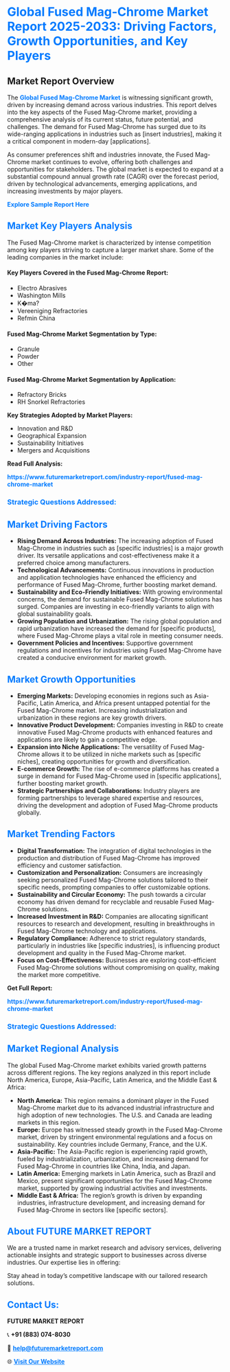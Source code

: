 <h1 style="color: #007BFF;">Global Fused Mag-Chrome Market Report 2025-2033: Driving Factors, Growth Opportunities, and Key Players</h1>

<section id="overview">
<h2>Market Report Overview</h2>
<p>The <a href="https://www.futuremarketreport.com/industry-report/fused-mag-chrome-market" style="color: #007BFF; text-decoration: none;"><strong>Global Fused Mag-Chrome Market</strong></a> is witnessing significant growth, driven by increasing demand across various industries. This report delves into the key aspects of the Fused Mag-Chrome market, providing a comprehensive analysis of its current status, future potential, and challenges. The demand for Fused Mag-Chrome has surged due to its wide-ranging applications in industries such as [insert industries], making it a critical component in modern-day [applications].</p>
<p>As consumer preferences shift and industries innovate, the Fused Mag-Chrome market continues to evolve, offering both challenges and opportunities for stakeholders. The global market is expected to expand at a substantial compound annual growth rate (CAGR) over the forecast period, driven by technological advancements, emerging applications, and increasing investments by major players.</p>
</section>

<section id="overview">
<p><a href="https://www.futuremarketreport.com/request-sample/reportId=46905" style="color: #007BFF; text-decoration: none;"><strong>Explore Sample Report Here</strong></a></p>
</section>

<section id="key-players">
<h2 style="color: #007BFF;">Market Key Players Analysis</h2>
<p>The Fused Mag-Chrome market is characterized by intense competition among key players striving to capture a larger market share. Some of the leading companies in the market include:</p>
<h4>Key Players Covered in the Fused Mag-Chrome Report:</h4>
<ul><li>Electro Abrasives</li><li>Washington Mills</li><li>K�ma?</li><li>Vereeniging Refractories</li><li>Refmin China</li></ul>
<h4>Fused Mag-Chrome Market Segmentation by Type:</h4>
<ul><li>Granule</li><li>Powder</li><li>Other</li></ul>

<h4>Fused Mag-Chrome Market Segmentation by Application:</h4>
<ul><li>Refractory Bricks</li><li>RH Snorkel Refractories</li></ul>
<p><strong>Key Strategies Adopted by Market Players:</strong></p>
<ul>
<li>Innovation and R&D</li>
<li>Geographical Expansion</li>
<li>Sustainability Initiatives</li>
<li>Mergers and Acquisitions</li>
</ul>
</section>

<section>
<p><strong>Read Full Analysis: </strong></p><a href="https://www.futuremarketreport.com/industry-report/fused-mag-chrome-market" style="color: #007BFF; text-decoration: none;"><strong>https://www.futuremarketreport.com/industry-report/fused-mag-chrome-market</strong></a>
<h3 style="color: #007BFF;">Strategic Questions Addressed:</h3>
</section>

<section id="driving-factors">
<h2 style="color: #007BFF;">Market Driving Factors</h2>
<ul>
<li><strong>Rising Demand Across Industries:</strong> The increasing adoption of Fused Mag-Chrome in industries such as [specific industries] is a major growth driver. Its versatile applications and cost-effectiveness make it a preferred choice among manufacturers.</li>
<li><strong>Technological Advancements:</strong> Continuous innovations in production and application technologies have enhanced the efficiency and performance of Fused Mag-Chrome, further boosting market demand.</li>
<li><strong>Sustainability and Eco-Friendly Initiatives:</strong> With growing environmental concerns, the demand for sustainable Fused Mag-Chrome solutions has surged. Companies are investing in eco-friendly variants to align with global sustainability goals.</li>
<li><strong>Growing Population and Urbanization:</strong> The rising global population and rapid urbanization have increased the demand for [specific products], where Fused Mag-Chrome plays a vital role in meeting consumer needs.</li>
<li><strong>Government Policies and Incentives:</strong> Supportive government regulations and incentives for industries using Fused Mag-Chrome have created a conducive environment for market growth.</li>
</ul>
</section>

<section id="growth-opportunities">
<h2 style="color: #007BFF;">Market Growth Opportunities</h2>
<ul>
<li><strong>Emerging Markets:</strong> Developing economies in regions such as Asia-Pacific, Latin America, and Africa present untapped potential for the Fused Mag-Chrome market. Increasing industrialization and urbanization in these regions are key growth drivers.</li>
<li><strong>Innovative Product Development:</strong> Companies investing in R&D to create innovative Fused Mag-Chrome products with enhanced features and applications are likely to gain a competitive edge.</li>
<li><strong>Expansion into Niche Applications:</strong> The versatility of Fused Mag-Chrome allows it to be utilized in niche markets such as [specific niches], creating opportunities for growth and diversification.</li>
<li><strong>E-commerce Growth:</strong> The rise of e-commerce platforms has created a surge in demand for Fused Mag-Chrome used in [specific applications], further boosting market growth.</li>
<li><strong>Strategic Partnerships and Collaborations:</strong> Industry players are forming partnerships to leverage shared expertise and resources, driving the development and adoption of Fused Mag-Chrome products globally.</li>
</ul>
</section>

<section id="trending-factors">
<h2 style="color: #007BFF;">Market Trending Factors</h2>
<ul>
<li><strong>Digital Transformation:</strong> The integration of digital technologies in the production and distribution of Fused Mag-Chrome has improved efficiency and customer satisfaction.</li>
<li><strong>Customization and Personalization:</strong> Consumers are increasingly seeking personalized Fused Mag-Chrome solutions tailored to their specific needs, prompting companies to offer customizable options.</li>
<li><strong>Sustainability and Circular Economy:</strong> The push towards a circular economy has driven demand for recyclable and reusable Fused Mag-Chrome solutions.</li>
<li><strong>Increased Investment in R&D:</strong> Companies are allocating significant resources to research and development, resulting in breakthroughs in Fused Mag-Chrome technology and applications.</li>
<li><strong>Regulatory Compliance:</strong> Adherence to strict regulatory standards, particularly in industries like [specific industries], is influencing product development and quality in the Fused Mag-Chrome market.</li>
<li><strong>Focus on Cost-Effectiveness:</strong> Businesses are exploring cost-efficient Fused Mag-Chrome solutions without compromising on quality, making the market more competitive.</li>
</ul>
</section>

<section>
<p><strong>Get Full Report: </strong></p><a href="https://www.futuremarketreport.com/industry-report/fused-mag-chrome-market" style="color: #007BFF; text-decoration: none;"><strong>https://www.futuremarketreport.com/industry-report/fused-mag-chrome-market</strong></a>
<h3 style="color: #007BFF;">Strategic Questions Addressed:</h3>
</section>


<section id="regional-analysis">
<h2 style="color: #007BFF;">Market Regional Analysis</h2>
<p>The global Fused Mag-Chrome market exhibits varied growth patterns across different regions. The key regions analyzed in this report include North America, Europe, Asia-Pacific, Latin America, and the Middle East & Africa:</p>
<ul>
<li><strong>North America:</strong> This region remains a dominant player in the Fused Mag-Chrome market due to its advanced industrial infrastructure and high adoption of new technologies. The U.S. and Canada are leading markets in this region.</li>
<li><strong>Europe:</strong> Europe has witnessed steady growth in the Fused Mag-Chrome market, driven by stringent environmental regulations and a focus on sustainability. Key countries include Germany, France, and the U.K.</li>
<li><strong>Asia-Pacific:</strong> The Asia-Pacific region is experiencing rapid growth, fueled by industrialization, urbanization, and increasing demand for Fused Mag-Chrome in countries like China, India, and Japan.</li>
<li><strong>Latin America:</strong> Emerging markets in Latin America, such as Brazil and Mexico, present significant opportunities for the Fused Mag-Chrome market, supported by growing industrial activities and investments.</li>
<li><strong>Middle East & Africa:</strong> The region’s growth is driven by expanding industries, infrastructure development, and increasing demand for Fused Mag-Chrome in sectors like [specific sectors].</li>
</ul>
</section>

<footer>
<h2 style="color: #007BFF;">About FUTURE MARKET REPORT</h2>
<p>We are a trusted name in market research and advisory services, delivering actionable insights and strategic support to businesses across diverse industries. Our expertise lies in offering:</p>

<p>Stay ahead in today’s competitive landscape with our tailored research solutions.</p>

<h2 style="color: #007BFF;">Contact Us:</h2>
<p><strong>FUTURE MARKET REPORT</strong></p>
<p>📞 <strong>+91 (883) 074-8030</strong></p>
<p>📧 <strong><a href="mailto:help@futuremarketreport.com" style="color: #007BFF;">help@futuremarketreport.com</a></strong></p>
<p>🌐 <strong><a href="https://www.futuremarketreport.com/" style="color: #007BFF;">Visit Our Website</a></strong></p>
</footer>